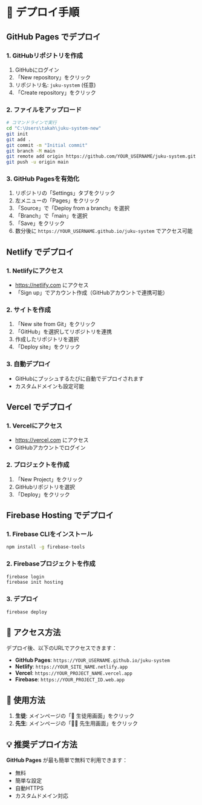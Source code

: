 # 🚀 デプロイ手順

## GitHub Pages でデプロイ

### 1. GitHubリポジトリを作成
1. GitHubにログイン
2. 「New repository」をクリック
3. リポジトリ名: `juku-system` (任意)
4. 「Create repository」をクリック

### 2. ファイルをアップロード
```bash
# コマンドラインで実行
cd "C:\Users\takah\juku-system-new"
git init
git add .
git commit -m "Initial commit"
git branch -M main
git remote add origin https://github.com/YOUR_USERNAME/juku-system.git
git push -u origin main
```

### 3. GitHub Pagesを有効化
1. リポジトリの「Settings」タブをクリック
2. 左メニューの「Pages」をクリック
3. 「Source」で「Deploy from a branch」を選択
4. 「Branch」で「main」を選択
5. 「Save」をクリック
6. 数分後に `https://YOUR_USERNAME.github.io/juku-system` でアクセス可能

## Netlify でデプロイ

### 1. Netlifyにアクセス
- https://netlify.com にアクセス
- 「Sign up」でアカウント作成（GitHubアカウントで連携可能）

### 2. サイトを作成
1. 「New site from Git」をクリック
2. 「GitHub」を選択してリポジトリを連携
3. 作成したリポジトリを選択
4. 「Deploy site」をクリック

### 3. 自動デプロイ
- GitHubにプッシュするたびに自動でデプロイされます
- カスタムドメインも設定可能

## Vercel でデプロイ

### 1. Vercelにアクセス
- https://vercel.com にアクセス
- GitHubアカウントでログイン

### 2. プロジェクトを作成
1. 「New Project」をクリック
2. GitHubリポジトリを選択
3. 「Deploy」をクリック

## Firebase Hosting でデプロイ

### 1. Firebase CLIをインストール
```bash
npm install -g firebase-tools
```

### 2. Firebaseプロジェクトを作成
```bash
firebase login
firebase init hosting
```

### 3. デプロイ
```bash
firebase deploy
```

## 📱 アクセス方法

デプロイ後、以下のURLでアクセスできます：

- **GitHub Pages**: `https://YOUR_USERNAME.github.io/juku-system`
- **Netlify**: `https://YOUR_SITE_NAME.netlify.app`
- **Vercel**: `https://YOUR_PROJECT_NAME.vercel.app`
- **Firebase**: `https://YOUR_PROJECT_ID.web.app`

## 🔧 使用方法

1. **生徒**: メインページの「📱 生徒用画面」をクリック
2. **先生**: メインページの「👨‍🏫 先生用画面」をクリック

## 💡 推奨デプロイ方法

**GitHub Pages** が最も簡単で無料で利用できます：
- 無料
- 簡単な設定
- 自動HTTPS
- カスタムドメイン対応
